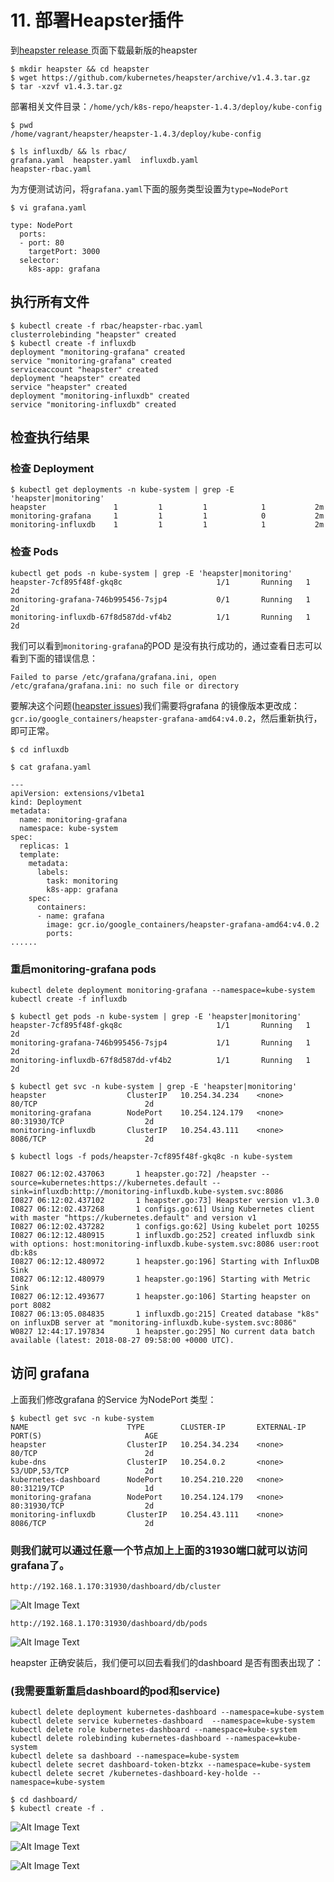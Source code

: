 # 11. 部署Heapster插件

到[heapster release ](https://github.com/kubernetes/heapster/releases)页面下载最新版的heapster

```
$ mkdir heapster && cd heapster
$ wget https://github.com/kubernetes/heapster/archive/v1.4.3.tar.gz
$ tar -xzvf v1.4.3.tar.gz
```

部署相关文件目录：`/home/ych/k8s-repo/heapster-1.4.3/deploy/kube-config`

```
$ pwd
/home/vagrant/heapster/heapster-1.4.3/deploy/kube-config

$ ls influxdb/ && ls rbac/
grafana.yaml  heapster.yaml  influxdb.yaml
heapster-rbac.yaml
```

为方便测试访问，将`grafana.yaml`下面的服务类型设置为`type=NodePort`

```
$ vi grafana.yaml

type: NodePort
  ports:
  - port: 80
    targetPort: 3000
  selector:
    k8s-app: grafana

```


## 执行所有文件

```
$ kubectl create -f rbac/heapster-rbac.yaml
clusterrolebinding "heapster" created
$ kubectl create -f influxdb
deployment "monitoring-grafana" created
service "monitoring-grafana" created
serviceaccount "heapster" created
deployment "heapster" created
service "heapster" created
deployment "monitoring-influxdb" created
service "monitoring-influxdb" created
```

## 检查执行结果

### 检查 Deployment

```
$ kubectl get deployments -n kube-system | grep -E 'heapster|monitoring'
heapster               1         1         1            1           2m
monitoring-grafana     1         1         1            0           2m
monitoring-influxdb    1         1         1            1           2m
```

### 检查 Pods

```
kubectl get pods -n kube-system | grep -E 'heapster|monitoring'
heapster-7cf895f48f-gkq8c                     1/1       Running   1          2d
monitoring-grafana-746b995456-7sjp4           0/1       Running   1          2d
monitoring-influxdb-67f8d587dd-vf4b2          1/1       Running   1          2d
```
我们可以看到`monitoring-grafana`的POD 是没有执行成功的，通过查看日志可以看到下面的错误信息：

`Failed to parse /etc/grafana/grafana.ini, open /etc/grafana/grafana.ini: no such file or
directory`

要解决这个问题([heapster issues](https://github.com/kubernetes/heapster/issues/1709))我们需要将grafana 的镜像版本更改成：`gcr.io/google_containers/heapster-grafana-amd64:v4.0.2`，然后重新执行，即可正常。

```
$ cd influxdb

$ cat grafana.yaml

---
apiVersion: extensions/v1beta1
kind: Deployment
metadata:
  name: monitoring-grafana
  namespace: kube-system
spec:
  replicas: 1
  template:
    metadata:
      labels:
        task: monitoring
        k8s-app: grafana
    spec:
      containers:
      - name: grafana
        image: gcr.io/google_containers/heapster-grafana-amd64:v4.0.2
        ports:
......        

```

### 重启monitoring-grafana pods

```
kubectl delete deployment monitoring-grafana --namespace=kube-system
kubectl create -f influxdb
```

```
$ kubectl get pods -n kube-system | grep -E 'heapster|monitoring'
heapster-7cf895f48f-gkq8c                     1/1       Running   1          2d
monitoring-grafana-746b995456-7sjp4           1/1       Running   1          2d
monitoring-influxdb-67f8d587dd-vf4b2          1/1       Running   1          2d
```

```
$ kubectl get svc -n kube-system | grep -E 'heapster|monitoring'
heapster                  ClusterIP   10.254.34.234    <none>        80/TCP                        2d
monitoring-grafana        NodePort    10.254.124.179   <none>        80:31930/TCP                  2d
monitoring-influxdb       ClusterIP   10.254.43.111    <none>        8086/TCP                      2d
```

```
$ kubectl logs -f pods/heapster-7cf895f48f-gkq8c -n kube-system

I0827 06:12:02.437063       1 heapster.go:72] /heapster --source=kubernetes:https://kubernetes.default --sink=influxdb:http://monitoring-influxdb.kube-system.svc:8086
I0827 06:12:02.437102       1 heapster.go:73] Heapster version v1.3.0
I0827 06:12:02.437268       1 configs.go:61] Using Kubernetes client with master "https://kubernetes.default" and version v1
I0827 06:12:02.437282       1 configs.go:62] Using kubelet port 10255
I0827 06:12:12.480915       1 influxdb.go:252] created influxdb sink with options: host:monitoring-influxdb.kube-system.svc:8086 user:root db:k8s
I0827 06:12:12.480972       1 heapster.go:196] Starting with InfluxDB Sink
I0827 06:12:12.480979       1 heapster.go:196] Starting with Metric Sink
I0827 06:12:12.493677       1 heapster.go:106] Starting heapster on port 8082
I0827 06:13:05.084835       1 influxdb.go:215] Created database "k8s" on influxDB server at "monitoring-influxdb.kube-system.svc:8086"
W0827 12:44:17.197834       1 heapster.go:295] No current data batch available (latest: 2018-08-27 09:58:00 +0000 UTC).
```

## 访问 grafana

上面我们修改grafana 的Service 为NodePort 类型：

```
$ kubectl get svc -n kube-system
NAME                      TYPE        CLUSTER-IP       EXTERNAL-IP   PORT(S)                       AGE
heapster                  ClusterIP   10.254.34.234    <none>        80/TCP                        2d
kube-dns                  ClusterIP   10.254.0.2       <none>        53/UDP,53/TCP                 2d
kubernetes-dashboard      NodePort    10.254.210.220   <none>        80:31219/TCP                  1d
monitoring-grafana        NodePort    10.254.124.179   <none>        80:31930/TCP                  2d
monitoring-influxdb       ClusterIP   10.254.43.111    <none>        8086/TCP                      2d
```


### 则我们就可以通过任意一个节点加上上面的31930端口就可以访问grafana了。

`http://192.168.1.170:31930/dashboard/db/cluster`

![Alt Image Text](images/11_01.jpg "Headline image")

`http://192.168.1.170:31930/dashboard/db/pods`

![Alt Image Text](images/11_02.jpg "Headline image")

heapster 正确安装后，我们便可以回去看我们的dashboard 是否有图表出现了：

### (我需要重新重启dashboard的pod和service)
```
kubectl delete deployment kubernetes-dashboard --namespace=kube-system 
kubectl delete service kubernetes-dashboard  --namespace=kube-system 
kubectl delete role kubernetes-dashboard --namespace=kube-system 
kubectl delete rolebinding kubernetes-dashboard --namespace=kube-system
kubectl delete sa dashboard --namespace=kube-system 
kubectl delete secret dashboard-token-btzkx --namespace=kube-system
kubectl delete secret /kubernetes-dashboard-key-holde --namespace=kube-system
```
```
$ cd dashboard/
$ kubectl create -f .
```
![Alt Image Text](images/11_03.jpg "Headline image")

![Alt Image Text](images/11_04.jpg "Headline image")

![Alt Image Text](images/11_05.jpg "Headline image")




